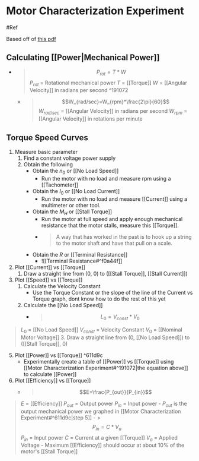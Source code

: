# Motor Characterization Experiment
#Ref

Based off of [this pdf](https://pages.mtu.edu/~wjendres/ProductRealization1Course/DC_Motor_Calculations.pdf)

## Calculating [[Power|Mechanical Power]]
- > $$P_{rot}=T*W$$
   > $P_{rot}$ = Rotational mechanical power
   > $T$ = [[Torque]]
   > $W$ = [[Angular Velocity]] in radians per second ^191072
	- > $$W_{rad/sec}=W_{rpm}*\frac{2\pi}{60}$$
	   > $W_{rad/sec}$ = [[Angular Velocity]] in radians per second
	   > $W_{rpm}$ = [[Angular Velocity]] in rotations per minute

## Torque Speed Curves
1. Measure basic parameter
	1. Find a constant voltage power supply
	2. Obtain the following
		- Obtain the $n_{0}$ or [[No Load Speed]]
			- Run the motor with no load and measure rpm using a [[Tachometer]]
		- Obtain the $I_{0}$ or [[No Load Current]]
			- Run the motor with no load and measure [[Current]] using a multimeter or other tool.
		- Obtain the $M_{H}$  or [[Stall Torque]]
			- Run the motor at full speed and apply enough mechanical resistance that the motor stalls, measure this [[Torque]].
			- > A way that has worked in the past is to hook up a string to the motor shaft and have that pull on a scale.
		- Obtain the $R$ or [[Terminal Resistance]]
			- ![[Terminal Resistance#^f0a44f]]
1. Plot [[Current]] vs [[Torque]]
	1. Draw a straight line from (0, 0) to ([[Stall Torque]], [[Stall Current]])
2. Plot [[Speed]] vs [[Torque]]
	1. Calculate the Velocity Constant
		- Use the Torque Constant or the slope of the line of the Current vs Torque graph, dont know how to do the rest of this yet
	2. Calculate the [[No Load Speed]]
		- > $$L_{0}=V_{const}*V_{0}$$
> $L_{0}$ = [[No Load Speed]]
> $V_{const}$ = Velocity Constant
> $V_{0}$ = [[Nominal Motor Voltage]]
	3. Draw a straight line from (0, [[No Load Speed]]) to ([[Stall Torque]], 0)
5. Plot [[Power]] vs [[Torque]] ^611d9c
	- Experimentally create a table of [[Power]] vs [[Torque]] using [[Motor Characterization Experiment#^191072|the equation above]] to calculate [[Power]]
6. Plot [[Efficiency]] vs [[Torque]]
	- > $$E=\frac{P_{out}}{P_{in}}$$
> $E$ = [[Efficiency]]
> $P_{out}$ = Output power
> $P_{in}$ = Input power
		- $P_{out}$ is the output mechanical power we graphed in [[Motor Characterization Experiment#^611d9c|step 5]]
		- > $$P_{in}=C*V_{a}$$
> $P_{in}$ = Input power
> $C$ = Current at a given [[Torque]]
> $V_{a}$ = Applied Voltage
	- Maximum [[Efficiency]] should occur at about 10% of the motor's [[Stall Torque]]